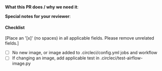 **What this PR does / why we need it**:

**Special notes for your reviewer**:

#### Checklist
[Place an '[x]' (no spaces) in all applicable fields. Please remove unrelated fields.]
- [ ] No new image, or image added to .circleci/config.yml jobs and workflow
- [ ] If changing an image, add applicable test in .circleci/test-airflow-image.py

